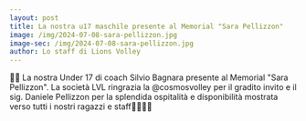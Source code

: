 ```yaml
---
layout: post
title: La nostra u17 maschile presente al Memorial "Sara Pellizzon"
image: /img/2024-07-08-sara-pellizzon.jpg
image-sec: /img/2024-07-08-sara-pellizzon.jpg
author: Lo staff di Lions Volley
---
```


🖤🧡 La nostra Under 17 di coach Silvio Bagnara presente al Memorial "Sara Pellizzon". La società LVL ringrazia la @cosmosvolley per il gradito invito e il sig. Daniele Pellizzon per la splendida ospitalità e disponibilità mostrata verso tutti i nostri ragazzi e staff🖤🧡🙏🙏

